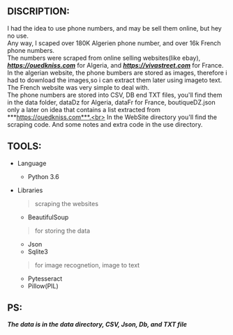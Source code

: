 DISCRIPTION:
-
I had the idea to use phone numbers, and may be sell them online,
but hey no use.<br>
Any way, I scaped over 180K Algerien phone number, and over 16k French phone numbers.<br>
The numbers were scraped from online selling websites(like ebay),
***https://ouedkniss.com*** for Algeria, and ***https://vivastreet.com*** for France. In the algerian website, the phone bumbers are stored as images, therefore i had to download the images,so i can extract them later using imageto text. The French website was very simple to deal with.<br>
The phone numbers are stored into CSV, DB end TXT files, you'll find them in the data folder, dataDz for Algeria, dataFr for France, boutiqueDZ.json only a later on idea that contains a list extracted from ***https://ouedkniss.com***.<br>
In the WebSite directory you'll find the scraping code. And some notes and extra code in the use directory.


TOOLS:
-
* Language
	* Python 3.6

* Libraries
	> scraping the websites
	* BeautifulSoup
	> for storing the data
	* Json
	* Sqlite3
	> for image recognetion, image to text
	* Pytesseract
	* Pillow(PIL)


PS:
-
***The data is in the data directory, CSV, Json, Db, and TXT file***